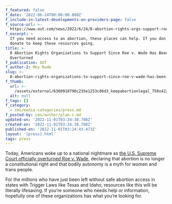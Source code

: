 ```yaml
---
f_featured: false
f_date: '2022-06-24T00:00:00.000Z'
f_include-in-latest-developments-on-providers-page: false
f_source-url: >-
  https://www.out.com/news/2022/6/24/8-abortion-rights-orgs-support-roe-v-wade-was-overturned
f_excerpt: >
  If you need access to an abortion, these places can help. If you don't, please
  donate to keep these resources going.
title: >-
  8 Abortion Rights Organizations to Support Since Roe v. Wade Has Been
  Overturned
f_publication: OUT
f_author-2: Mey Rude
slug: >-
  8-abortion-rights-organizations-to-support-since-roe-v-wade-has-been-overturned
f_thumb:
  url: >-
    /assets/external/6360910790c235e1253c86d3_keepabortionlegal_750x422_creditonimage.jpeg
  alt: null
f_tags: []
f_category:
  - cms/media-categories/press.md
f_posted-by: cms/author/plan-c.md
updated-on: '2022-11-01T03:24:30.708Z'
created-on: '2022-11-01T03:24:30.708Z'
published-on: '2022-11-01T03:24:43.473Z'
layout: '[press].html'
tags: press
---
```


Today, Americans woke up to a national nightmare as [the U.S. Supreme Court officially overturned Roe v. Wade](https://www.advocate.com/law/2022/6/24/roe-v-wade-overturned-dobbs-decision), declaring that abortion is no longer a constitutional right and that bodily autonomy is a myth for women and trans people.

For the millions who have just been left without safe abortion access in states with Trigger Laws like Texas and Idaho, resources like this will be literally lifesaving. If you’re someone who needs help or information, hopefully one of these organizations has what you’re looking for.

‍

